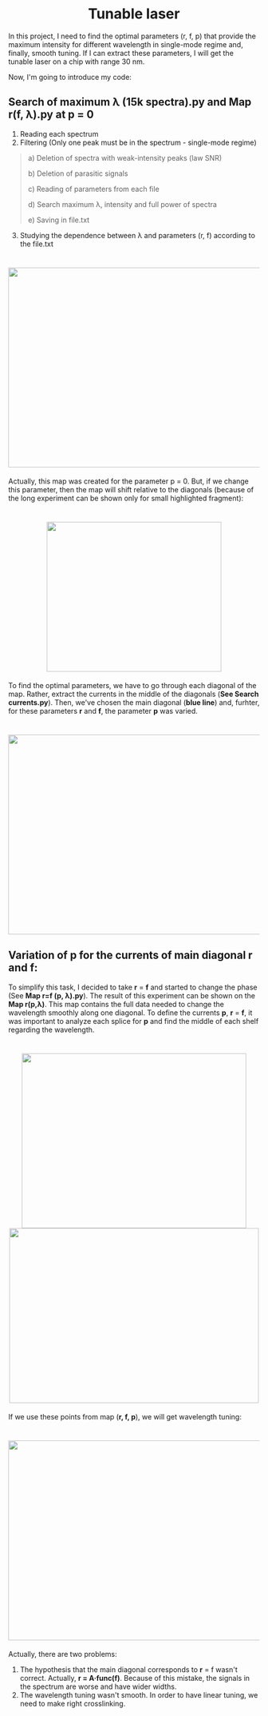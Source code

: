 <h1 align="center">Tunable laser</h1>

In this project, I need to find the optimal parameters (r, f, p) that provide the maximum intensity for different wavelength in single-mode regime and, finally, smooth tuning. If I can extract these parameters, I will get the tunable laser on a chip with range 30 nm.

Now, I'm going to introduce my code:

## **Search of maximum λ (15k spectra).py** and **Map r(f, λ).py** at p = 0

1) Reading each spectrum
2) Filtering (Only one peak must be in the spectrum - single-mode regime) 
  ><p>a) Deletion of spectra with weak-intensity peaks (law SNR)
  ><p>b) Deletion of parasitic signals
  ><p>c) Reading of parameters from each file
  ><p>d) Search maximum λ, intensity and full power of spectra
  ><p>e) Saving in file.txt
3) Studying the dependence between λ and parameters (r, f) according to the file.txt

<h1 align="center"><img src="https://user-images.githubusercontent.com/87599571/179037437-b62af617-8094-4c53-9e15-0406a21f5868.png" width="650" height="400" /></h1>

Actually, this map was created for the parameter p = 0. But, if we change this parameter, then the map will shift relative to the diagonals (because of the long experiment can be shown only for small highlighted fragment):

<h1 align="center"><img src="https://user-images.githubusercontent.com/87599571/179039394-2012c081-b859-488f-9815-7d0b494ac2e2.gif" width="350" height="300" /></h1>

To find the optimal parameters, we have to go through each diagonal of the map. Rather, extract the currents in the middle of the diagonals (**See Search currents.py**). Then, we've chosen the main diagonal (**blue line**) and, furhter, for these parameters **r** and **f**, the parameter **p** was varied.

<h1 align="center"><img src="https://user-images.githubusercontent.com/87599571/179046528-66eeeb20-70df-4080-9df1-d70525688ac1.png" width="650" height="400" /></h1>

## Variation of **p** for the currents of main diagonal **r** and **f**:
To simplify this task, I decided to take **r** = **f** and started to change the phase (See **Map r=f (p, λ).py**). The result of this experiment can be shown on the **Map r(p,λ)**. This map contains the full data needed to change the wavelength smoothly along one diagonal. To define the currents **p**, **r** = **f**, it was important to analyze each splice for **p** and find the middle of each shelf regarding the wavelength.

<h1 align="center">
  <img src="https://user-images.githubusercontent.com/87599571/179276650-3c0e5cea-bc09-471f-83e6-7de83e8bc9cd.gif" width="450" height="350" />
  <img src="https://user-images.githubusercontent.com/87599571/179276222-4f14d440-6e6b-4db5-9354-fe913440c7e4.png" width="500" height="350" /> 
</h1>

If we use these points from map (**r, f, p**), we will get wavelength tuning:

<h1 align="center"><img src="https://user-images.githubusercontent.com/87599571/179279479-e27d985b-db2b-46fd-9f2a-05e889c6a4f0.png" width="650" height="400" /></h1>

Actually, there are two problems:
1) The hypothesis that the main diagonal corresponds to **r** = f wasn't correct. Actually, **r = A·func(f)**. Because of this mistake, the signals in the spectrum are worse and have wider widths.
2) The wavelength tuning wasn't smooth. In order to have linear tuning, we need to make right crosslinking.


